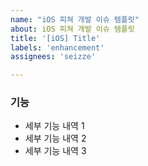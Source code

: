 ```yaml
---
name: "iOS 피쳐 개발 이슈 템플릿"
about: iOS 피쳐 개발 이슈 템플릿
title: '[iOS] Title'
labels: 'enhancement'
assignees: 'seizze'

---
```


### 기능

* 세부 기능 내역 1
* 세부 기능 내역 2
* 세부 기능 내역 3

